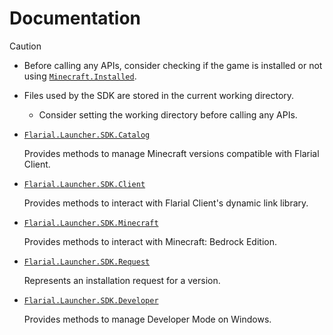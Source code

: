 # Documentation

> [!CAUTION]
> - Before calling any APIs, consider checking if the game is installed or not using [`Minecraft.Installed`](Flarial.Launcher.SDK.Minecraft.md#minecraftinstalled).
> - Files used by the SDK are stored in the current working directory.
>
>   - Consider setting the working directory before calling any APIs.

- [`Flarial.Launcher.SDK.Catalog`](Flarial.Launcher.SDK.Catalog.md)

    Provides methods to manage Minecraft versions compatible with Flarial Client.

- [`Flarial.Launcher.SDK.Client`](Flarial.Launcher.SDK.Client.md)

     Provides methods to interact with Flarial Client's dynamic link library.

- [`Flarial.Launcher.SDK.Minecraft`](Flarial.Launcher.SDK.Minecraft.md)

    Provides methods to interact with Minecraft: Bedrock Edition.

- [`Flarial.Launcher.SDK.Request`](Flarial.Launcher.SDK.Request.md)

    Represents an installation request for a version.

- [`Flarial.Launcher.SDK.Developer`](Flarial.Launcher.SDK.Developer.md)

    Provides methods to manage Developer Mode on Windows.